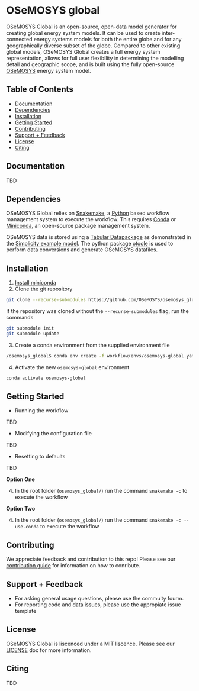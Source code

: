 # OSeMOSYS global

OSeMOSYS Global is an open-source, open-data model generator for creating 
global energy system models. It can be used to create inter-connected energy 
systems models for both the entire globe and for any geographically diverse 
subset of the globe. Compared to other existing global models, OSeMOSYS Global 
creates a full energy system representation, allows for full user flexibility
in determining the modelling detail and geographic scope, and is built using 
the fully open-source [OSeMOSYS](https://osemosys.readthedocs.io/en/latest/) 
energy system model.


## Table of Contents

- [Documentation](#documentation)
- [Dependencies](#dependencies)
- [Installation](#installation)
- [Getting Started](#getting-started)
- [Contributing](#contributing)
- [Support + Feedback](#support--feedback)
- [License](#license)
- [Citing](#citing)

## Documentation
TBD

## Dependencies
OSeMOSYS Global relies on [Snakemake](https://snakemake.readthedocs.io/en/stable/), 
a [Python](https://www.python.org/downloads/) based workflow management system 
to execute the workflow. This requires [Conda](https://docs.conda.io/projects/conda/en/latest/) or [Miniconda](https://docs.conda.io/en/latest/miniconda.html), an open-source package management system. 

OSeMOSYS data is stored using a [Tabular Datapackage](https://specs.frictionlessdata.io/tabular-data-package/) as demonstrated in the [Simplicity example model](https://github.com/OSeMOSYS/simplicity). The python package [otoole](https://github.com/OSeMOSYS/otoole) is 
used to perform data conversions and generate OSeMOSYS datafiles. 
## Installation
1. [Install miniconda](https://docs.conda.io/en/latest/miniconda.html)
2. Clone the git repository

```bash
git clone --recurse-submodules https://github.com/OSeMOSYS/osemosys_global.git 
```

If the repository was cloned without the `--recurse-submodules` flag, run the 
commands

```bash
git submodule init
git submodule update 
```

3. Create a conda environment from the supplied environment file 

```bash
/osemosys_global$ conda env create -f workflow/envs/osemosys-global.yaml
```

4. Activate the new `osemosys-global` environment 

```bash
conda activate osemosys-global
```
## Getting Started 

 - Running the workflow 

TBD

 - Modifying the configuration file 

TBD

 - Resetting to defaults 

TBD

**Option One**

4. In the root folder (`osemosys_global/`) run the command `snakemake -c` to execute the workflow

**Option Two**

4. In the root folder (`osemosys_global/`) run the command `snakemake -c --use-conda` to execute the workflow

## Contributing

We appreciate feedback and contribution to this repo! Please see our [contribution guide](CONTRIBUTING.md) for information on how to conribute. 

## Support + Feedback

 - For asking general usage questions, please use the commuity fourm. 
 - For reporting code and data issues, please use the appropiate issue template

## License

OSeMOSYS Global is liscenced under a MIT liscence. Please see our [LICENSE](LICENSE) doc for more information. 

## Citing 

TBD